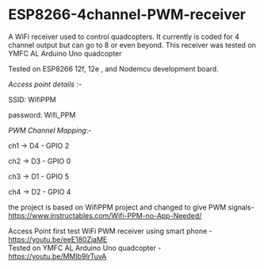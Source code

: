 # ESP8266-4channel-PWM-receiver
A WiFi receiver used to control quadcopters. It currently is coded for 4 channel output but can go to 8 or even beyond. This receiver was tested on YMFC AL Arduino Uno quadcopter

Tested on ESP8266 12f, 12e , and Nodemcu development board.

*Access point details* :-

SSID: WifiPPM

password: Wifi_PPM

*PWM Channel Mapping*:-

ch1 -> D4 - GPIO 2

ch2 -> D3 - GPIO 0

ch3 -> D1 - GPIO 5

ch4 -> D2 - GPIO 4

the project is based on WifiPPM project and changed to give PWM signals- https://www.instructables.com/Wifi-PPM-no-App-Needed/

Access Point first test WiFi PWM receiver using smart phone - https://youtu.be/eeE180ZjaME  
Tested on YMFC AL Arduino Uno quadcopter - https://youtu.be/MMIb9IrTuvA
